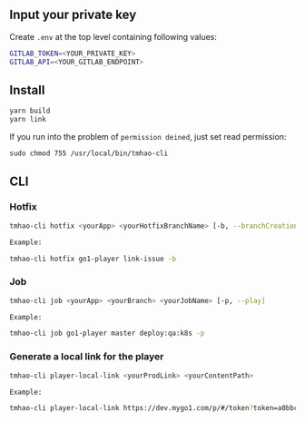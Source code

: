 ## Input your private key
Create `.env` at the top level containing following values:

```sh
GITLAB_TOKEN=<YOUR_PRIVATE_KEY>
GITLAB_API=<YOUR_GITLAB_ENDPOINT>
```

## Install

```sh
yarn build
yarn link 
```

If you run into the problem of `permission deined`, just set read permission:
```
sudo chmod 755 /usr/local/bin/tmhao-cli
```

## CLI
### Hotfix

```sh
tmhao-cli hotfix <yourApp> <yourHotfixBranchName> [-b, --branchCreation]

Example:

tmhao-cli hotfix go1-player link-issue -b
```

### Job

```sh
tmhao-cli job <yourApp> <yourBranch> <yourJobName> [-p, --play]

Example:

tmhao-cli job go1-player master deploy:qa:k8s -p
```

### Generate a local link for the player

```sh
tmhao-cli player-local-link <yourProdLink> <yourContentPath>

Example: 

tmhao-cli player-local-link https://dev.mygo1.com/p/#/token?token=a0bbcb26-23fe-4248-8017-14d6db891df7&portal_name=ft5.mygo1.com /540221/
```
